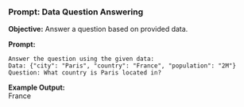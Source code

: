 ### **Prompt: Data Question Answering**

**Objective:** Answer a question based on provided data.

**Prompt:**
```
Answer the question using the given data:
Data: {"city": "Paris", "country": "France", "population": "2M"}
Question: What country is Paris located in?
```

**Example Output:**\
France
